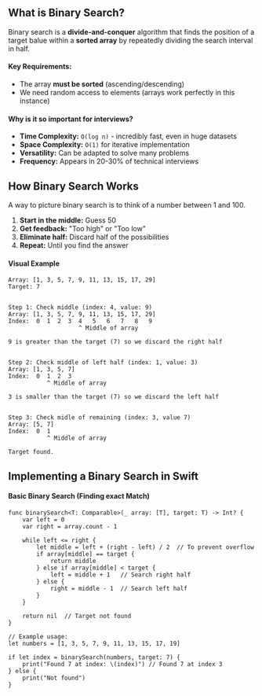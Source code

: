 ## What is Binary Search?
Binary search is a **divide-and-conquer** algorithm that finds the position of a target balue within a **sorted array** by repeatedly dividing the search interval in half.

#### Key Requirements:
- The array **must be sorted** (ascending/descending)
- We need random access to elements (arrays work perfectly in this instance)
#### Why is it so important for interviews?
- **Time Complexity:** `O(log n)` - incredibly fast, even in huge datasets
- **Space Complexity:** `O(1)` for iterative implementation
- **Versatility:** Can be adapted to solve many problems
- **Frequency:** Appears in 20-30% of technical interviews

## How Binary Search Works

A way to picture binary search is to think of a number between 1 and 100.

1. **Start in the middle:** Guess 50 
2. **Get feedback:** "Too high" or "Too low"
3. **Eliminate half:** Discard half of the possibilities
4. **Repeat:** Until you find the answer

#### Visual Example
```
Array: [1, 3, 5, 7, 9, 11, 13, 15, 17, 29]
Target: 7


Step 1: Check middle (index: 4, value: 9)
Array: [1, 3, 5, 7, 9, 11, 13, 15, 17, 29]
Index:  0  1  2  3  4   5   6   7   8   9
                    ^ Middle of array

9 is greater than the target (7) so we discard the right half


Step 2: Check middle of left half (index: 1, value: 3)
Array: [1, 3, 5, 7]
Index:  0  1  2  3
           ^ Middle of array

3 is smaller than the target (7) so we discard the left half


Step 3: Check midle of remaining (index: 3, value 7)
Array: [5, 7]
Index:  0  1
           ^ Middle of array

Target found.
```

## Implementing a Binary Search in Swift

#### Basic Binary Search (Finding exact Match)
```
func binarySearch<T: Comparable>(_ array: [T], target: T) -> Int? {
    var left = 0
    var right = array.count - 1

    while left <= right {
        let middle = left + (right - left) / 2  // To prevent overflow
        if array[middle] == target {
            return middle
        } else if array[middle] < target {
            left = middle + 1   // Search right half
        } else {
            right = middle - 1  // Search left half
        }
    }

    return nil  // Target not found
}

// Example usage:
let numbers = [1, 3, 5, 7, 9, 11, 13, 15, 17, 19]

if let index = binarySearch(numbers, target: 7) {
    print("Found 7 at index: \(index)") // Found 7 at index 3
} else {
    print("Not found")
}
```